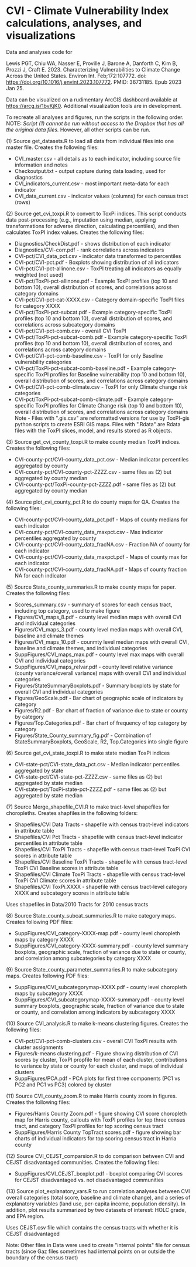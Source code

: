 # CVI - Climate Vulnerability Index calculations, analyses, and visualizations

Data and analyses code for

Lewis PGT, Chiu WA, Nasser E, Proville J, Barone A, Danforth C, Kim B, Prozzi J, Craft E. 2023.  Characterizing Vulnerabilities to Climate Change Across the United States. Environ Int. Feb;172:107772.  doi: https://doi.org/10.1016/j.envint.2023.107772. PMID: 36731185. Epub 2023 Jan 25. 

Data can be visualized on a rudimentary ArcGIS dashboard available at https://arcg.is/1bvKjK0. Additional visualization tools are in development.

To recreate all analyses and figures, run the scripts in the following order. NOTE: *Script (1) cannot be run without access to the Dropbox that has all the original data files.* However, all other scripts can be run.
 
(1) Source get_datasets.R to load all data from individual files into one master file. Creates the following files:
- CVI_master.csv - all details as to each indicator, including source file information and notes
- Checkoutput.txt - output capture during data loading, used for diagnostics
- CVI_indicators_current.csv - most important meta-data for each indicator
- CVI_data_current.csv - indicator values (columns) for each census tract (rows)

(2) Source get_cvi_toxpi.R to convert to ToxPi indices.
This script conducts data post-processing (e.g., imputation using median, applying transformations for adverse direction, calculating percentiles), and then calculates ToxPI index values. Creates the following files:
- Diagnostics/CheckDist.pdf - shows distribution of each indicator
- Diagnostics/CVI-corr.pdf - rank correlations across indicators
- CVI-pct/CVI_data_pct.csv - indicator data transformed to percentiles
- CVI-pct/CVI-pct.pdf - Boxplots showing distribution of all indicators
- CVI-pct/CVI-pct-allinone.csv - ToxPI treating all indicators as equally weighted (not used)
- CVI-pct/ToxPi-pct-allinone.pdf - Example ToxPI profiles (top 10 and bottom 10), overall distribution of scores, and correlations across category domains
- CVI-pct/CVI-pct-cat-XXXX.csv - Category domain-specific ToxPI files for category XXXX
- CVI-pct/ToxPi-pct-subcat.pdf - Example category-specific ToxPI profiles (top 10 and bottom 10), overall distribution of scores, and correlations across subcategory domains
- CVI-pct/CVI-pct-comb.csv - overall CVI ToxPI
- CVI-pct/ToxPi-pct-subcat-comb.pdf - Example category-specific ToxPI profiles (top 10 and bottom 10), overall distribution of scores, and correlations across category domains
- CVI-pct/CVI-pct-comb-baseline.csv - ToxPI for only Baseline vulnerability categories
- CVI-pct/ToxPi-pct-subcat-comb-baseline.pdf - Example category-specific ToxPI profiles for Baseline vulnerability (top 10 and bottom 10), overall distribution of scores, and correlations across category domains
- CVI-pct/CVI-pct-comb-climate.csv - ToxPI for only Climate change risk categories
- CVI-pct/ToxPi-pct-subcat-comb-climate.pdf - Example category-specific ToxPI profiles for Climate Change risk (top 10 and bottom 10), overall distribution of scores, and correlations across category domains
Note - Files with ".gis.csv" are reformatted versions for use by ToxPI-gis python scripts to create ESRI GIS maps. Files with ".Rdata" are Rdata files with the ToxPI slices, model, and results stored as R objects.

(3) Source get_cvi_county_toxpi.R to make county median ToxPI indices. Creates the following files:
- CVI-county-pct/CVI-county_data_pct.csv - Median indicator percentiles aggregated by county
- CVI-county-pct/CVI-county-pct-ZZZZ.csv - same files as (2) but aggregated by county median
- CVI-county-pct/ToxPi-county-pct-ZZZZ.pdf - same files as (2) but aggregated by county median

(4) Source plot_cvi_county_pct.R to do county maps for QA. Creates the following files:
- CVI-county-pct/CVI-county_data_pct.pdf - Maps of county medians for each indicator
- CVI-county-pct/CVI-county_data_maxpct.csv - Max indicator percentiles aggregated by county
- CVI-county-pct/CVI-county_data_fracNA.csv - Fraction NA of county for each indicator
- CVI-county-pct/CVI-county_data_maxpct.pdf - Maps of county max for each indicator
- CVI-county-pct/CVI-county_data_fracNA.pdf - Maps of county fraction NA for each indicator

(5) Source State_county_summaries.R to make county maps for paper. Creates the following files:

- Scores_summary.csv - summary of scores for each census tract, including top category, used to make figure
- Figures/CVI_maps_8.pdf - county level median maps with overall CVI and individual categories
- Figures/CVI_maps_3.pdf - county level median maps with overall CVI, baseline and climate themes
- Figures/CVI_maps_10.pdf - counmty level median maps with overall CVI, baseline and climate themes, and individual categories
- SuppFigures/CVI_maps_max.pdf - county level max maps with overall CVI and individual categories
- SuppFigures/CVI_maps_relvar.pdf - county level relative variance (county variance/overall variance) maps with overall CVI and individual categories
- Figures/StateSummaryBoxplots.pdf - Summary boxplots by state for overall CVI and individual categories
- Figures/GeoScale.pdf - Bar chart of geographic scale of indicators by category
- Figures/R2.pdf - Bar chart of fraction of variance due to state or county by category
- Figures/Top.Categories.pdf - Bar chart of frequency of top category by category
- Figures/State_County_summary_fig.pdf - Combination of StateSummaryBoxplots, GeoScale, R2, Top.Categories into single figure

(6) Source get_cvi_state_toxpi.R to make state median ToxPi indices

- CVI-state-pct/CVI-state_data_pct.csv - Median indicator percentiles aggregated by state
- CVI-state-pct/CVI-state-pct-ZZZZ.csv - same files as (2) but aggregated by state median
- CVI-state-pct/ToxPi-state-pct-ZZZZ.pdf - same files as (2) but aggregated by state median

(7) Source Merge_shapefile_CVI.R to make tract-level shapefiles for choropleths. Creates shapfiles in the following folders:
- Shapefiles/CVI Data Tracts - shapefile with census tract-level indicators in attribute table
- Shapefiles/CVI Pct Tracts - shapefile with census tract-level indicator percentiles in attribute table
- Shapefiles/CVI ToxPi Tracts - shapefile with census tract-level ToxPi CVI scores in attribute table
- Shapefiles/CVI Baseline ToxPi Tracts - shapefile with census tract-level ToxPi CVI Baseline scores in attribute table
- Shapefiles/CVI Climate ToxPi Tracts - shapefile with census tract-level ToxPi CVI Climate scores in attribute table
- Shapefiles/CVI ToxPi.XXXX - shapefile with census tract-level category XXXX and subcategory scores in attribute table

Uses shapefiles in Data/2010 Tracts for 2010 census tracts

(8) Source State_county_subcat_summaries.R to make category maps. Creates following PDF files:
- SuppFigures/CVI_category-XXXX-map.pdf - county level choropleth maps by category XXXX
- SuppFigures/CVI_category-XXXX-summary.pdf - county level summary boxplots, geographic scale, fraction of variance due to state or county, and correlation among subcategories by category XXXX

(9) Source State_county_parameter_summaries.R to make subcategory maps. Creates following PDF files:
- SuppFigures/CVI_subcategorymap-XXXX.pdf - county level choropleth maps by subcategory XXXX
- SuppFigures/CVI_subcategorymap-XXXX-summary.pdf - county level summary boxplots, geographic scale, fraction of variance due to state or county, and correlation among indicators by subcategory XXXX

(10) Source CVI_analysis.R to make k-means clustering figures. Creates the following files:
- CVI-pct/CVI-pct-comb-clusters.csv - overall CVI ToxPI results with cluster assignments
- Figures/k-means clustering.pdf - Figure showing distribution of CVI scores by cluster, ToxPI propfile for mean of each cluster, contributions to variance by state or county for each cluster, and maps of individual clusters
- SuppFigures/PCA.pdf - PCA plots for first three components (PC1 vs PC2 and PC1 vs PC3) colored by cluster

(11) Source CVI_county_zoom.R to make Harris county zoom in figures. Creates the following files:
- Figures/Harris County Zoom.pdf - figure showing CVI score choropleth map for Harris county, callouts with ToxPI profiles for top three census tract, and category ToxPI profiles for top scoring census tract
- SuppFigures/Harris County TopTract scores.pdf - figure showing bar charts of individual indicators for top scoring census tract in Harria county

(12) Source CVI_CEJST_comparsion.R to do comparison between CVI and CEJST disadvantaged communities. Creates the following files:
- SuppFigures/CVI_CEJST_boxplot.pdf - boxplot comparing CVI scores for CEJST disadvantaged vs. not disadvantaged communities

(13) Source plot_explanatory_vars.R to run correlation analyses between CVI overall categories (total score, baseline and climate change), and a series of explanatory variables (land use, per-capita income, population density). In addition, plot results summarized by two datasets of interest: HOLC grade, and EPA region. 

Uses CEJST.csv file which contains the census tracts with whether it is CEJST disadvantaged 

Note: Other files in Data were used to create "internal points" file for census tracts (since Gaz files sometimes had internal points on or outside the boundary of the census tract)

